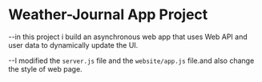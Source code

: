 # Weather-Journal App Project

--in this project i build an asynchronous web app that uses Web API and user data to dynamically update the UI.

--I modified the `server.js` file and the `website/app.js` file.and also change the style of web page.

